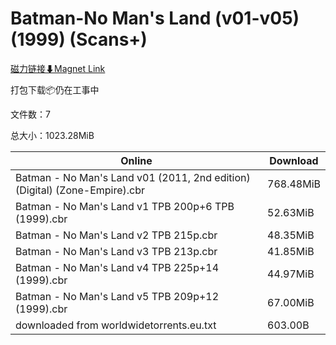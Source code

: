 # Batman-No Man's Land (v01-v05) (1999) (Scans+)

[磁力链接⬇Magnet Link](magnet:?xt=urn:btih:a4ab29ff8497c963812d8895ee6394b8986b9510&dn=Batman-No%20Man%27s%20Land%20%28v01-v05%29%20%281999%29%20%28Scans%2B%29)

打包下载📦仍在工事中

文件数：7

总大小：1023.28MiB

Online | Download
--- | ---
Batman - No Man's Land v01 (2011, 2nd edition) (Digital) (Zone-Empire).cbr | 768.48MiB
Batman - No Man's Land v1 TPB 200p+6 TPB (1999).cbr | 52.63MiB
Batman - No Man's Land v2 TPB 215p.cbr | 48.35MiB
Batman - No Man's Land v3 TPB 213p.cbr | 41.85MiB
Batman - No Man's Land v4 TPB 225p+14 (1999).cbr | 44.97MiB
Batman - No Man's Land v5 TPB 209p+12 (1999).cbr | 67.00MiB
downloaded from worldwidetorrents.eu.txt | 603.00B